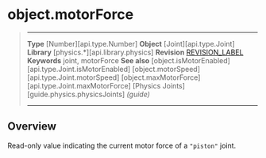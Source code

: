 # object.motorForce

> --------------------- ------------------------------------------------------------------------------------------
> __Type__              [Number][api.type.Number]
> __Object__            [Joint][api.type.Joint]
> __Library__           [physics.*][api.library.physics]
> __Revision__          [REVISION_LABEL](REVISION_URL)
> __Keywords__          joint, motorForce
> __See also__          [object.isMotorEnabled][api.type.Joint.isMotorEnabled]
>								[object.motorSpeed][api.type.Joint.motorSpeed]
>								[object.maxMotorForce][api.type.Joint.maxMotorForce]
>								[Physics Joints][guide.physics.physicsJoints] _(guide)_
> --------------------- ------------------------------------------------------------------------------------------

## Overview

Read-only value indicating the current motor force of a `"piston"` joint.